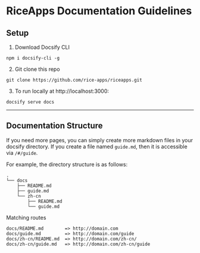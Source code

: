 # RiceApps Documentation Guidelines
 

## Setup
1. Download Docsify CLI

```
npm i docsify-cli -g
```

2. Git clone this repo
```
git clone https://github.com/rice-apps/riceapps.git
```
3. To run locally at http://localhost:3000: 
```
docsify serve docs
```

---

## Documentation Structure

If you need more pages, you can simply create more markdown files in your docsify directory. If you create a file named `guide.md`, then it is accessible via `/#/guide`.

For example, the directory structure is as follows:

```text
.
└── docs
    ├── README.md
    ├── guide.md
    └── zh-cn
        ├── README.md
        └── guide.md
```

Matching routes

```text
docs/README.md        => http://domain.com
docs/guide.md         => http://domain.com/guide
docs/zh-cn/README.md  => http://domain.com/zh-cn/
docs/zh-cn/guide.md   => http://domain.com/zh-cn/guide
```